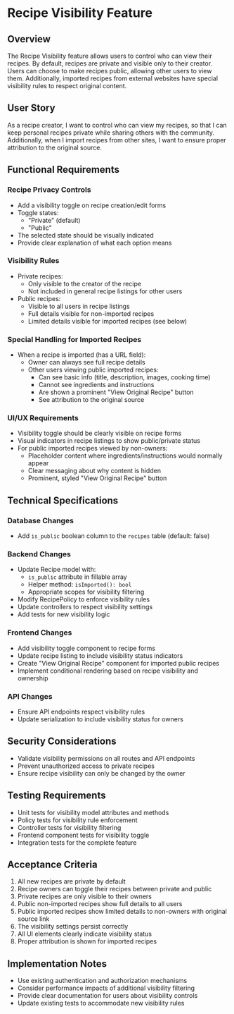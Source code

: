 # Recipe Visibility Feature

## Overview
The Recipe Visibility feature allows users to control who can view their recipes. By default, recipes are private and visible only to their creator. Users can choose to make recipes public, allowing other users to view them. Additionally, imported recipes from external websites have special visibility rules to respect original content.

## User Story
As a recipe creator, I want to control who can view my recipes, so that I can keep personal recipes private while sharing others with the community. Additionally, when I import recipes from other sites, I want to ensure proper attribution to the original source.

## Functional Requirements

### Recipe Privacy Controls
- Add a visibility toggle on recipe creation/edit forms
- Toggle states:
  - "Private" (default)
  - "Public"
- The selected state should be visually indicated
- Provide clear explanation of what each option means

### Visibility Rules
- Private recipes:
  - Only visible to the creator of the recipe
  - Not included in general recipe listings for other users
- Public recipes:
  - Visible to all users in recipe listings
  - Full details visible for non-imported recipes
  - Limited details visible for imported recipes (see below)

### Special Handling for Imported Recipes
- When a recipe is imported (has a URL field):
  - Owner can always see full recipe details
  - Other users viewing public imported recipes:
    - Can see basic info (title, description, images, cooking time)
    - Cannot see ingredients and instructions
    - Are shown a prominent "View Original Recipe" button
    - See attribution to the original source

### UI/UX Requirements
- Visibility toggle should be clearly visible on recipe forms
- Visual indicators in recipe listings to show public/private status
- For public imported recipes viewed by non-owners:
  - Placeholder content where ingredients/instructions would normally appear
  - Clear messaging about why content is hidden
  - Prominent, styled "View Original Recipe" button

## Technical Specifications

### Database Changes
- Add `is_public` boolean column to the `recipes` table (default: false)

### Backend Changes
- Update Recipe model with:
  - `is_public` attribute in fillable array
  - Helper method: `isImported(): bool`
  - Appropriate scopes for visibility filtering
- Modify RecipePolicy to enforce visibility rules
- Update controllers to respect visibility settings
- Add tests for new visibility logic

### Frontend Changes
- Add visibility toggle component to recipe forms
- Update recipe listing to include visibility status indicators
- Create "View Original Recipe" component for imported public recipes
- Implement conditional rendering based on recipe visibility and ownership

### API Changes
- Ensure API endpoints respect visibility rules
- Update serialization to include visibility status for owners

## Security Considerations
- Validate visibility permissions on all routes and API endpoints
- Prevent unauthorized access to private recipes
- Ensure recipe visibility can only be changed by the owner

## Testing Requirements
- Unit tests for visibility model attributes and methods
- Policy tests for visibility rule enforcement
- Controller tests for visibility filtering
- Frontend component tests for visibility toggle
- Integration tests for the complete feature

## Acceptance Criteria
1. All new recipes are private by default
2. Recipe owners can toggle their recipes between private and public
3. Private recipes are only visible to their owners
4. Public non-imported recipes show full details to all users
5. Public imported recipes show limited details to non-owners with original source link
6. The visibility settings persist correctly
7. All UI elements clearly indicate visibility status
8. Proper attribution is shown for imported recipes

## Implementation Notes
- Use existing authentication and authorization mechanisms
- Consider performance impacts of additional visibility filtering
- Provide clear documentation for users about visibility controls
- Update existing tests to accommodate new visibility rules 